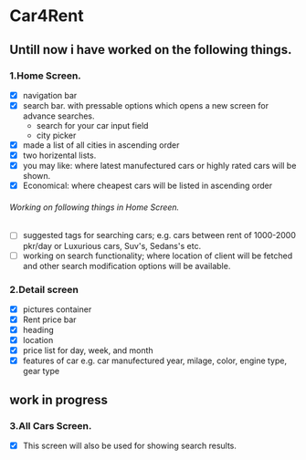 # Car4Rent
## Untill now i have worked on the following things.

### 1.Home Screen.  
   - [x] navigation bar  
   - [x] search bar. with pressable options which opens a new screen for advance searches.  
      - search for your car input field  
       - city picker  <br />
- [x] made a list of all cities in ascending order <br/>
- [x] two horizental lists.  <br/>
- [x] you may like: where latest manufectured cars or highly rated cars will be shown.  
- [x] Economical: where cheapest cars will be listed in ascending order
     
###### Working on following things in Home Screen.  
   - [ ] suggested tags for searching cars; e.g. cars between rent of 1000-2000 pkr/day  or Luxurious cars, Suv's, Sedans's etc.
   - [ ] working on search functionality; where location of client will be fetched and other search modification options will be available.  <br/>
  
### 2.Detail screen  
   - [x] pictures container
   - [x] Rent price bar
   - [x] heading
   - [x] location
   - [x] price list for day, week, and month
   - [x] features of car e.g. car manufectured year, milage, color, engine type, gear type
 
 ## work in progress
 ### 3.All Cars Screen.  
 
   - [x] This screen will also be used for showing search results.
     
